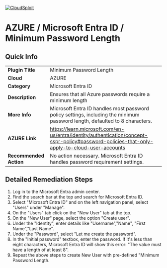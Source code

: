 [![CloudSploit](https://cloudsploit.com/img/logo-new-big-text-100.png "CloudSploit")](https://cloudsploit.com)

# AZURE / Microsoft Entra ID / Minimum Password Length

## Quick Info

| | |
|-|-|
| **Plugin Title** | Minimum Password Length |
| **Cloud** | AZURE |
| **Category** | Microsoft Entra ID |
| **Description** | Ensures that all Azure passwords require a minimum length |
| **More Info** | Microsoft Entra ID handles most password policy settings, including the minimum password length, defaulted to 8 characters. |
| **AZURE Link** | https://learn.microsoft.com/en-us/entra/identity/authentication/concept-sspr-policy#password-policies-that-only-apply-to-cloud-user-accounts |
| **Recommended Action** | No action necessary. Microsoft Entra ID handles password requirement settings. |

## Detailed Remediation Steps
1. Log in to the Microsoft Entra admin center.
2. Find the search bar at the top and search for Microsoft Entra ID.
3.  Select "Microsoft Entra ID" and on the left navigation panel, select "Users" under "Manage".
4. On the "Users" tab click on the "New User" tab at the top.
5. On the "New User" page, select the option "Create user".
6. Under the "Identity", enter details like "Username","Name", "First Name","Last Name".
7. Under the "Password", select "Let me create the password".
8. In the "Initial password" textbox, enter the password. If it's less than eight characters, Microsoft Entra ID will show this error: "The value must have a length of at least 8".
9. Repeat the above steps to create New User with pre-defined "Minimum Password Length. 
